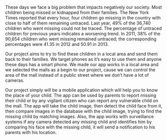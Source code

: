 


These days we face a big problem that impacts negatively our society. Most children
being missed or kidnapped from their families. The New York Times reported that every
hour, four children go missing in the country with close to half of them remaining
untraced. Last year, 49% of the 36,740 children who went missing could not be traced.
The percentage of untraced children for previous years indicates a worsening trend. In
2011, 38% of the 90,654 children who went missing remained untraced; the
corresponding percentages were 41.35 in 2012 and 50.91 in 2013.





Our project aims to try to find these children in a local area and send them back to their
families. We target phones as it’s easy to use them and anyone these days has a smart
phone. We made our app works in a local area and we selected the malls as a begin to our
project, cause we can control the area of the mall instead of a public street where we don’t
have a lot of cameras.




Our project simply will be a mobile application which will help you to know the place of
your child. The app can be used by parents to report missing their child or by any vigilant
citizen who can report any vulnerable child on the mall. The app will take the child image,
then detect the child face from it, then compare images in the database with the child
image, trying to find the missing child by matching images. Also, the app works with
surveillance systems if any camera detected any missing child and identifies him by
comparing his face with the missing child, it will send a notification to his parents with
his location.
